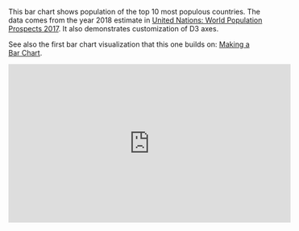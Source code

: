 This bar chart shows population of the top 10 most populous countries. The data comes from the year 2018 estimate in [United Nations: World Population Prospects 2017](https://esa.un.org/unpd/wpp/Download/Standard/Population/). It also demonstrates customization of D3 axes.

See also the first bar chart visualization that this one builds on: [Making a Bar Chart](https://vizhub.com/curran/dd44f8fcdc8346ff90bddd63572bf638).

<iframe width="560" height="315" src="https://www.youtube.com/embed/c3MCROTNN8g?rel=0" frameborder="0" allow="autoplay; encrypted-media" allowfullscreen></iframe>